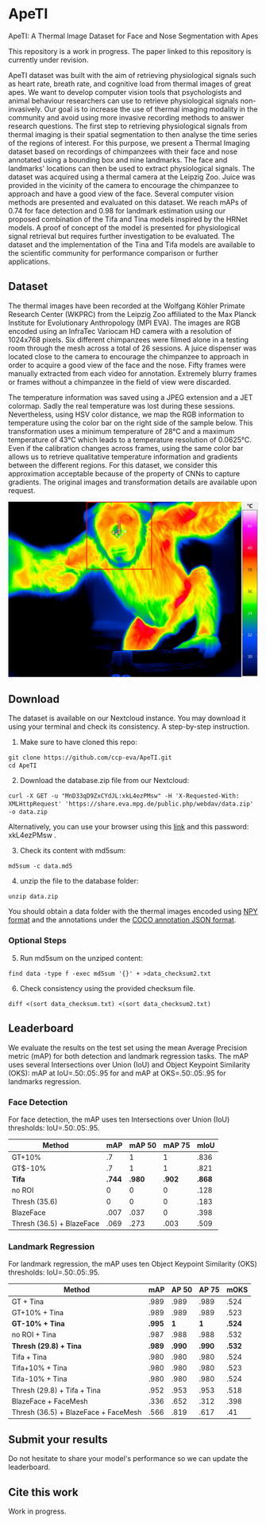 # ApeTI
ApeTI: A Thermal Image Dataset for Face and Nose Segmentation with Apes

This repository is a work in progress. The paper linked to this repository is currently under revision.

ApeTI dataset was built with the aim of retrieving physiological signals such as heart rate, breath rate, and cognitive load from thermal images of great apes. We want to develop computer vision tools that psychologists and animal behaviour researchers can use to retrieve physiological signals non-invasively.
Our goal is to increase the use of thermal imaging modality in the community and avoid using more invasive recording methods to answer research questions. The first step to retrieving physiological signals from thermal imaging is their spatial segmentation to then analyse the time series of the regions of interest.
For this purpose, we present a Thermal Imaging dataset based on recordings of chimpanzees with their face and nose annotated using a bounding box and nine landmarks.
The face and landmarks' locations can then be used to extract physiological signals. The dataset was acquired using a thermal camera at the Leipzig Zoo. 
Juice was provided in the vicinity of the camera to encourage the chimpanzee to approach and have a good view of the face. Several computer vision methods are presented and evaluated on this dataset.
We reach mAPs of 0.74 for face detection and 0.98 for landmark estimation using our proposed combination of the Tifa and Tina models inspired by the HRNet models.
A proof of concept of the model is presented for physiological signal retrieval but requires further investigation to be evaluated.
The dataset and the implementation of the Tina and Tifa models are available to the scientific community for performance comparison or further applications.

## Dataset
The thermal images have been recorded at the Wolfgang Köhler Primate Research Center (WKPRC) from the Leipzig Zoo affiliated to the Max Planck Institute for Evolutionary Anthropology (MPI EVA). 
The images are RGB encoded using an InfraTec Variocam HD camera with a resolution of 1024x768 pixels. Six different chimpanzees were filmed alone in a testing room through the mesh across a total of 26 sessions. A juice dispenser was located close to the camera to encourage the chimpanzee to approach in order to acquire a good view of the face and the nose. Fifty frames were manually extracted from each video for annotation. Extremely blurry frames or frames without a chimpanzee in the field of view were discarded.

The temperature information was saved using a JPEG extension and a JET colormap. Sadly the real temperature was lost during these sessions. Nevertheless, using HSV color distance, we map the RGB information to temperature using the color bar on the right side of the sample below. This transformation uses a minimum temperature of 28°C and a maximum temperature of 43°C which leads to a temperature resolution of 0.0625°C. Even if the calibration changes across frames, using the same color bar allows us to retrieve qualitative temperature information and gradients between the different regions. For this dataset, we consider this approximation acceptable because of the property of CNNs to capture gradients.
The original images and transformation details are available upon request.

![](dataset_sample.png)

## Download
The dataset is available on our Nextcloud instance.
You may download it using your terminal and check its consistency.
A step-by-step instruction.

1. Make sure to have cloned this repo:
```
git clone https://github.com/ccp-eva/ApeTI.git
cd ApeTI
```

2. Download the database.zip file from our Nextcloud:
```
curl -X GET -u "MnD33qD9ZxCYdJL:xkL4ezPMsw" -H 'X-Requested-With: XMLHttpRequest' 'https://share.eva.mpg.de/public.php/webdav/data.zip' -o data.zip
```
Alternatively, you can use your browser using this [link](https://share.eva.mpg.de/index.php/s/MnD33qD9ZxCYdJL) and this password: xkL4ezPMsw .

3. Check its content with md5sum:
```
md5sum -c data.md5
```

4. unzip the file to the database folder:
```
unzip data.zip
```

You should obtain a data folder with the thermal images encoded using [NPY format](https://numpy.org/doc/stable/reference/generated/numpy.lib.format.html) and the annotations under the [COCO annotation JSON format](https://cocodataset.org/#format-data).

### Optional Steps
5. Run md5sum on the unziped content:
```
find data -type f -exec md5sum '{}' + >data_checksum2.txt
```

6. Check consistency using the provided checksum file.
```
diff <(sort data_checksum.txt) <(sort data_checksum2.txt)
```


## Leaderboard

We evaluate the results on the test set using the mean Average Precision metric (mAP) for both detection and landmark regression tasks.
The mAP uses several Intersections over Union (IoU) and Object Keypoint Similarity (OKS): mAP at IoU=.50:.05:.95 for  and mAP at OKS=.50:.05:.95 for landmarks regression. 

### Face Detection

For face detection, the mAP uses ten Intersections over Union (IoU) thresholds: IoU=.50:.05:.95.

 **Method**                | **mAP**          | **mAP 50**          | **mAP 75**          | **mIoU** 
---------------------------|------------------|---------------------|---------------------|-------------------
 GT+10%                    | .7               | 1                   | 1                   | .836              
 GT$-10%                   | .7               | 1                   | 1                   | .821              
 **Tifa**                  | **.744**         | **.980**            | **.902**            | **.868**           
 no ROI                    | 0                | 0                   | 0                   | .128              
 Thresh (35.6)             | 0                | 0                   | 0                   | .183              
 BlazeFace                 | .007             | .037                | 0                   | .398              
 Thresh (36.5) + BlazeFace | .069             | .273                | .003                | .509              



### Landmark Regression

For landmark regression, the mAP uses ten Object Keypoint Similarity (OKS) thresholds: IoU=.50:.05:.95.

 **Method**                           | **mAP**  | **AP 50** | **AP 75** | **mOKS** 
--------------------------------------|----------|-----------|-----------|----------
 GT + Tina                            | .989     | .989      | .989      | .524     
 GT+10% + Tina                        | .989     | .989      | .989      | .523     
 **GT-10% + Tina**                    | **.995** | **1**     | **1**     | **.524** 
 no ROI + Tina                        | .987     | .988      | .988      | .532     
 **Thresh (29.8) + Tina**             | **.989** | **.990**  | **.990**  | **.532** 
 Tifa + Tina                          | .980     | .980      | .980      | .524     
 Tifa+10% + Tina                      | .980     | .980      | .980      | .523     
 Tifa-10% + Tina                      | .980     | .980      | .980      | .524     
 Thresh (29.8) + Tifa + Tina          | .952     | .953      | .953      | .518     
 BlazeFace + FaceMesh                 | .336     | .652      | .312      | .398     
 Thresh (36.5) + BlazeFace + FaceMesh | .566     | .819      | .617      | .41      

## Submit your results

Do not hesitate to share your model's performance so we can update the leaderboard.

## Cite this work

Work in progress.


